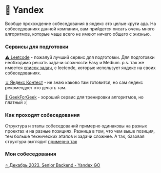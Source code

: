 # 🛑 Yandex

Вообще прохождение собеседования в яндекс это целые круги ада. На собеседованиях данной компании, вам прийдется писать очень много алгоритмов, которые чаще всего не имеют ничего общего с жизнью.

### Сервисы для подготовки
[⚠️ Leetcode](https://github.com/KOLYAPAVL/Interview/tree/master/yandex/readme.md) - пожалуй лучший сервис для подготовки. Для подготовки необходимо решать задачи сложности Easy и Medium. p.s. так же имеется [список задач](https://github.com/krishnadey30/LeetCode-Questions-CompanyWise/blob/master/yandex_alltime.csv), с leetcode, которые использует яндекс на своих собеседованиях.

[⚔️ Яндекс Контест](https://contest.yandex.ru/) - не знаю каково там готовится, но сам яндекс рекомендует это делать там.

[💚 GeekForGeek](https://www.geeksforgeeks.org/) - хороший сервис для тренировки алгоритмов, но платный :(

### Как проходят собеседования
Структура и этапы собеседований примерно одинаковы на разных проектах и на разные позициях. Разница в том, что чем выше позиция, тем больше технических этапов и задачи сложнее.
А так, базовая структура выглядит [примерно так](https://github.com/KOLYAPAVL/Interview/tree/master/yandex/presentation.pdf)

### Мои собеседования
[⭐️ Декабрь 2023. Senior Backend - Yandex GO](https://github.com/KOLYAPAVL/Interview/tree/master/yandex/2023_senior_go/readme.md)
